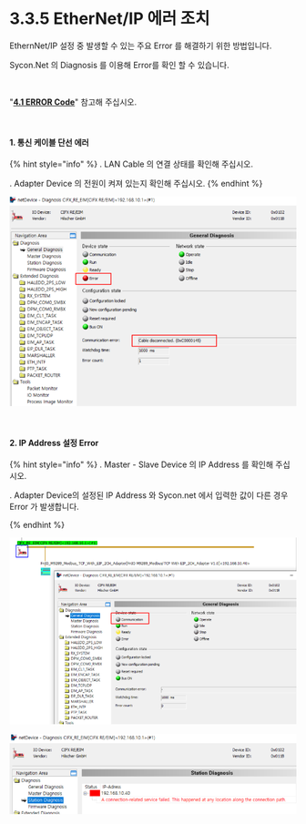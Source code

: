 ﻿# 3.3.5 EtherNet/IP 에러 조치

EthernNet/IP 설정 중 발생할 수 있는 주요 Error 를 해결하기 위한 방법입니다.

Sycon.Net 의 Diagnosis 를 이용해 Error를 확인 할 수 있습니다.

<br>

"[**4.1 ERROR Code**](../../4-monitoring-industrial-communication/4-1-error-code.md)" 참고해 주십시오.

<br>

#### 1. 통신 케이블 단선 에러

{% hint style="info" %}
\.      LAN Cable 의 연결 상태를 확인해 주십시오.

\.      Adapter Device 의 전원이 켜져 있는지 확인해 주십시오.
{% endhint %}

![[그림 3.3.5-1 Communication Error]](<../../_assets/3-Settings-Industrial-Communication/3.3-EtherNet-IP/5-Error/image_1.png>) 


<br>

#### 2. IP Address 설정 Error

{% hint style="info" %}
\.      Master - Slave Device 의 IP Address 를 확인해 주십시오.

\.      Adapter Device의 설정된 IP Address 와 Sycon.net 에서 입력한 값이 다른 경우 Error 가 발생합니다.

{% endhint %}

![[그림 3.3.5-2 Communication Error]](<../../_assets/3-Settings-Industrial-Communication/3.3-EtherNet-IP/5-Error/image_2.png>) 

![[그림 3.3.5-3 Communication Error]](<../../_assets/3-Settings-Industrial-Communication/3.3-EtherNet-IP/5-Error/image_3.png>) 


